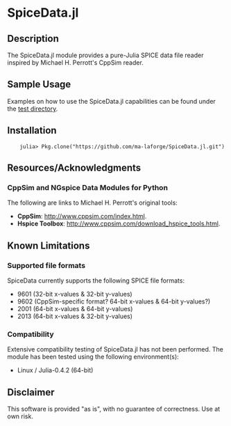 # SpiceData.jl

## Description

The SpiceData.jl module provides a pure-Julia SPICE data file reader inspired by Michael H. Perrott's CppSim reader.

## Sample Usage

Examples on how to use the SpiceData.jl capabilities can be found under the [test directory](test/).

<a name="Installation"></a>
## Installation

		julia> Pkg.clone("https://github.com/ma-laforge/SpiceData.jl.git")

## Resources/Acknowledgments

### CppSim and NGspice Data Modules for Python

The following are links to Michael H. Perrott's original tools:

 - **CppSim**: <http://www.cppsim.com/index.html>.
 - **Hspice Toolbox**: <http://www.cppsim.com/download_hspice_tools.html>.

## Known Limitations

### Supported file formats

SpiceData currently supports the following SPICE file formats:

 - 9601 (32-bit x-values & 32-bit y-values)
 - 9602 (CppSim-specific format? 64-bit x-values & 64-bit y-values?)
 - 2001 (64-bit x-values & 64-bit y-values)
 - 2013 (64-bit x-values & 32-bit y-values)

### Compatibility

Extensive compatibility testing of SpiceData.jl has not been performed.  The module has been tested using the following environment(s):

 - Linux / Julia-0.4.2 (64-bit)

## Disclaimer

This software is provided "as is", with no guarantee of correctness.  Use at own risk.
